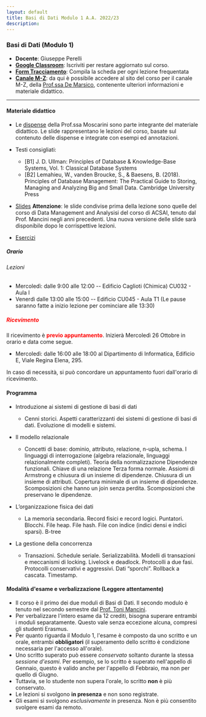 ```yaml
---
layout: default
title: Basi di Dati Modulo 1 A.A. 2022/23
description: 
---
```


### Basi di Dati (Modulo 1)

 - **Docente**: Giuseppe Perelli
 - **[Google Classroom](https://classroom.google.com/c/NTI2MzczNjQ2NzQw?cjc=o37fjh7)**: Iscriviti per restare aggiornato sul corso.
 - **[Form Tracciamento](https://docs.google.com/forms/d/e/1FAIpQLSc9hLH7yRV32YVDnKKDySd8lfRmfnUtDHOypE6gwQPYv8cBZA/viewform)**: Compila la scheda per ogni lezione frequentata
 - **[Canale M-Z](https://sites.google.com/a/di.uniroma1.it/basidati-modulo1-mz/home-page)**: da qui è possibile accedere al sito del corso per il canale M-Z, della [Prof.ssa De Marsico](https://sites.google.com/a/di.uniroma1.it/maria-de-marsico/), contenente ulteriori informazioni e materiale didattico.
 
------

#### Materiale didattico
- Le [dispense](https://drive.google.com/drive/folders/1UrkpkqsKYDZc0lVb6J7dihBmiNj6NAxf?usp=sharing) della Prof.ssa Moscarini sono parte integrante del materiale didattico.
Le slide rappresentano le lezioni del corso, basate sul contenuto delle dispense e integrate con esempi ed annotazioni. 

- Testi consigliati:
  - [B1] J. D. Ullman: Principles of Database & Knowledge-Base Systems, Vol. 1: Classical Database Systems
  - [B2] Lemahieu, W., vanden Broucke, S., & Baesens, B. (2018). Principles of Database Management: The Practical Guide to Storing, Managing and Analyzing Big and Small Data. Cambridge University Press

- [Slides](https://drive.google.com/drive/folders/1w_x8EK4SN6WiPuuDG8XtrqjxfVCga3f9?usp=sharing) **Attenzione**: le slide condivise prima della lezione sono quelle del corso di Data Management and Analysisi del corso di ACSAI, tenuto dal Prof. Mancini negli anni precedenti. Una nuova versione delle slide sarà disponibile dopo le corrispettive lezioni.

- [Esercizi](https://drive.google.com/drive/folders/1QOCK7AH_EAsXF9O8VkjT857pkg91c1q6?usp=sharing)
 

##### **Orario**

###### Lezioni

- Mercoledì: dalle 9:00 alle 12:00 -- Edificio Caglioti (Chimica) CU032 - Aula I
- Venerdì dalle 13:00 alle 15:00 -- Edificio CU045 - Aula T1 (Le pause saranno fatte a inizio lezione per cominciare alle 13:30)

##### **<span style="color:red"> Ricevimento </span>**

Il ricevimento è **<span style="color:red">previo appuntamento</span>**. Inizierà Mercoledì 26 Ottobre in orario e data come segue. 

- Mercoledì: dalle 16:00 alle 18:00 al Dipartimento di Informatica, Edificio E, Viale Regina Elena, 295.

In caso di necessità, si può concordare un appuntamento fuori dall'orario di ricevimento.
 
#### Programma

- Introduzione ai sistemi di gestione di basi di dati
  - Cenni storici. Aspetti caratterizzanti dei sistemi di gestione di basi di dati. Evoluzione di modelli e sistemi.

- Il modello relazionale
  - Concetti di base: dominio, attributo, relazione, n-upla, schema. I linguaggi di interrogazione (algebra relazionale, linguaggi relazionalmente completi). Teoria della normalizzazione Dipendenze funzionali. Chiave di una relazione Terza forma normale. Assiomi di Armstrong e chiusura di un insieme di dipendenze. Chiusura di un insieme di attributi. Copertura minimale di un insieme di dipendenze. Scomposizioni che hanno un join senza perdita. Scomposizioni che preservano le dipendenze.
- L’organizzazione fisica dei dati
  - La memoria secondaria. Record fisici e record logici. Puntatori. Blocchi. File heap. File hash. File con indice (indici densi e indici sparsi). B-tree

- La gestione della concorrenza
  - Transazioni. Schedule seriale. Serializzabilità. Modelli di transazioni e meccanismi di locking. Livelock e deadlock. Protocolli a due fasi. Protocolli conservativi e aggressivi. Dati “sporchi”. Rollback a cascata. Timestamp.

 


#### Modalità d'esame e verbalizzazione (**Leggere attentamente**)
- Il corso è il primo dei due moduli di Basi di Dati. Il secondo modulo è tenuto nel secondo semestre dal [Prof. Toni Mancini](http://tmancini.di.uniroma1.it/index.php).
- Per verbalizzare l'intero esame da 12 crediti, bisogna superare entrambi i moduli separatamente. Questo vale senza eccezione alcuna, compresi gli studenti Erasmus.
- Per quanto riguarda il Modulo 1, l'esame è composto da uno scritto e un orale, entrambi **obbligatori** (il superamento dello scritto è condizione necessaria per l'accesso all'orale).
- Uno scritto superato può essere *conservato* soltanto durante la stessa *sessione d'esami*. Per esempio, se lo scritto è superato nell'appello di Gennaio, questo è valido anche per l'appello di Febbraio, ma non per quello di Giugno.
- Tuttavia, se lo studente non supera l'orale, lo scritto **non** è più conservato.
- Le lezioni si svolgono **in presenza** e non sono registrate.
- Gli esami si svolgono *esclusivamente* in presenza. Non è più consentito svolgere esami da remoto.
